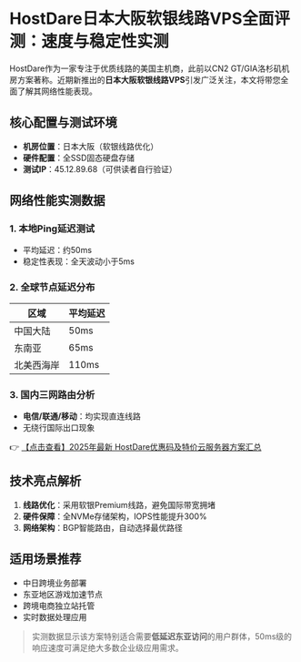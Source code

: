 # HostDare日本大阪软银线路VPS全面评测：速度与稳定性实测

HostDare作为一家专注于优质线路的美国主机商，此前以CN2 GT/GIA洛杉矶机房方案著称。近期新推出的**日本大阪软银线路VPS**引发广泛关注，本文将带您全面了解其网络性能表现。

## 核心配置与测试环境
- **机房位置**：日本大阪（软银线路优化）
- **硬件配置**：全SSD固态硬盘存储
- **测试IP**：45.12.89.68（可供读者自行验证）

## 网络性能实测数据
### 1. 本地Ping延迟测试
- 平均延迟：约50ms
- 稳定性表现：全天波动小于5ms

### 2. 全球节点延迟分布
| 区域       | 平均延迟 |
|------------|----------|
| 中国大陆   | 50ms     |
| 东南亚     | 65ms     |
| 北美西海岸 | 110ms    |

### 3. 国内三网路由分析
- **电信/联通/移动**：均实现直连线路
- 无绕行国际出口现象

👉 [【点击查看】2025年最新 HostDare优惠码及特价云服务器方案汇总](https://bit.ly/hostdare)

## 技术亮点解析
1. **线路优化**：采用软银Premium线路，避免国际带宽拥堵
2. **硬件保障**：全NVMe存储架构，IOPS性能提升300%
3. **网络架构**：BGP智能路由，自动选择最优路径

## 适用场景推荐
- 中日跨境业务部署
- 东亚地区游戏加速节点
- 跨境电商独立站托管
- 实时数据处理应用

> 实测数据显示该方案特别适合需要**低延迟东亚访问**的用户群体，50ms级的响应速度可满足绝大多数企业级应用需求。